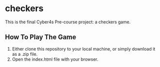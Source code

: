 # checkers

This is the final Cyber4s Pre-course project: a checkers game.

## How To Play The Game

1. Either clone this repository to your local machine, or simply download it as a .zip file.
2. Open the index.html file with your browser.
